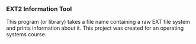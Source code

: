 ### EXT2 Information Tool ###
This program (or library) takes a file name containing a raw EXT file system and
prints information about it. This project was created for an operating systems
course.
